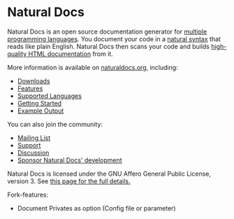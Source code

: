 # Natural Docs

Natural Docs is an open source documentation generator for 
[multiple programming languages](https://www.naturaldocs.org/languages).  You document your code in a 
[natural syntax](https://www.naturaldocs.org/features/comments) that reads like plain English.  Natural Docs then scans 
your code and builds [high-quality HTML documentation](https://www.naturaldocs.org/features/output) from it.

More information is available on [naturaldocs.org](https://www.naturaldocs.org), including:

- [Downloads](https://www.naturaldocs.org/download)
- [Features](https://www.naturaldocs.org/features)
- [Supported Languages](https://www.naturaldocs.org/languages)
- [Getting Started](https://www.naturaldocs.org/getting_started)
- [Example Output](https://www.naturaldocs.org/documentation)

You can also join the community:

- [Mailing List](https://www.naturaldocs.org/mailing_list)
- [Support](https://www.naturaldocs.org/support)
- [Discussion](https://www.reddit.com/r/NaturalDocs)
- [Sponsor Natural Docs' development](https://github.com/sponsors/NaturalDocs)

Natural Docs is licensed under the GNU Affero General Public License, version 3.  See 
[this page for the full details.](https://www.naturaldocs.org/license/)

Fork-features:
- Document Privates as option (Config file or parameter)
